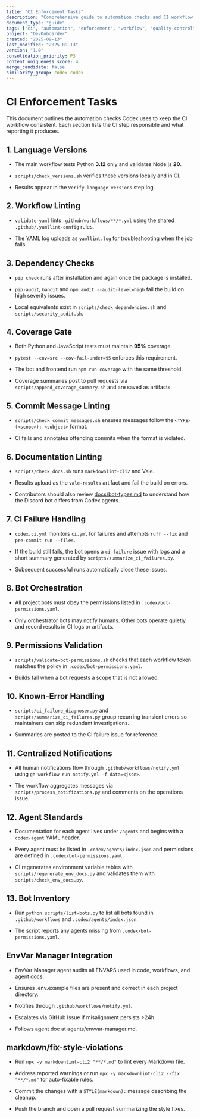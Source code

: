 ```yaml
---
title: "CI Enforcement Tasks"
description: "Comprehensive guide to automation checks and CI workflow enforcement for maintaining consistent build quality and standards"
document_type: "guide"
tags: ["ci", "automation", "enforcement", "workflow", "quality-control"]
project: "DevOnboarder"
created: "2025-09-13"
last_modified: "2025-09-13"
version: "1.0"
consolidation_priority: P3
content_uniqueness_score: 4
merge_candidate: false
similarity_group: codex-codex
---
```


# CI Enforcement Tasks

This document outlines the automation checks Codex uses to keep the CI workflow consistent. Each section lists the CI step responsible and what reporting it produces.

## 1. Language Versions

- The main workflow tests Python **3.12** only and validates Node.js **20**.

- `scripts/check_versions.sh` verifies these versions locally and in CI.

- Results appear in the `Verify language versions` step log.

## 2. Workflow Linting

- `validate-yaml` lints `.github/workflows/**/*.yml` using the shared `.github/.yamllint-config` rules.

- The YAML log uploads as `yamllint.log` for troubleshooting when the job fails.

## 3. Dependency Checks

- `pip check` runs after installation and again once the package is installed.

- `pip-audit`, `bandit` and `npm audit --audit-level=high` fail the build on high severity issues.

- Local equivalents exist in `scripts/check_dependencies.sh` and `scripts/security_audit.sh`.

## 4. Coverage Gate

- Both Python and JavaScript tests must maintain **95%** coverage.

- `pytest --cov=src --cov-fail-under=95` enforces this requirement.

- The bot and frontend run `npm run coverage` with the same threshold.

- Coverage summaries post to pull requests via `scripts/append_coverage_summary.sh` and are saved as artifacts.

## 5. Commit Message Linting

- `scripts/check_commit_messages.sh` ensures messages follow the `<TYPE>(<scope>): <subject>` format.

- CI fails and annotates offending commits when the format is violated.

## 6. Documentation Linting

- `scripts/check_docs.sh` runs `markdownlint-cli2` and Vale.

- Results upload as the `vale-results` artifact and fail the build on errors.

- Contributors should also review [docs/bot-types.md](../docs/bot-types.md) to understand how the Discord bot differs from Codex agents.

## 7. CI Failure Handling

- `codex.ci.yml` monitors `ci.yml` for failures and attempts `ruff --fix` and `pre-commit run --files`.

- If the build still fails, the bot opens a `ci-failure` issue with logs and a short summary generated by `scripts/summarize_ci_failures.py`.

- Subsequent successful runs automatically close these issues.

## 8. Bot Orchestration

- All project bots must obey the permissions listed in `.codex/bot-permissions.yaml`.

- Only orchestrator bots may notify humans. Other bots operate quietly and record results in CI logs or artifacts.

## 9. Permissions Validation

- `scripts/validate-bot-permissions.sh` checks that each workflow token matches the policy in `.codex/bot-permissions.yaml`.

- Builds fail when a bot requests a scope that is not allowed.

## 10. Known-Error Handling

- `scripts/ci_failure_diagnoser.py` and `scripts/summarize_ci_failures.py` group recurring transient errors so maintainers can skip redundant investigations.

- Summaries are posted to the CI failure issue for reference.

## 11. Centralized Notifications

- All human notifications flow through `.github/workflows/notify.yml` using `gh workflow run notify.yml -f data=<json>`.

- The workflow aggregates messages via `scripts/process_notifications.py` and comments on the operations issue.

## 12. Agent Standards

- Documentation for each agent lives under `/agents` and begins with a `codex-agent` YAML header.

- Every agent must be listed in `.codex/agents/index.json` and permissions are defined in `.codex/bot-permissions.yaml`.

- CI regenerates environment variable tables with `scripts/regenerate_env_docs.py` and validates them with `scripts/check_env_docs.py`.

## 13. Bot Inventory

- Run `python scripts/list-bots.py` to list all bots found in `.github/workflows` and `.codex/agents/index.json`.

- The script reports any agents missing from `.codex/bot-permissions.yaml`.

## EnvVar Manager Integration

- EnvVar Manager agent audits all ENVARS used in code, workflows, and agent docs.

- Ensures .env.example files are present and correct in each project directory.

- Notifies through `.github/workflows/notify.yml`.

- Escalates via GitHub Issue if misalignment persists >24h.

- Follows agent doc at agents/envvar-manager.md.

## markdown/fix-style-violations

- Run `npx -y markdownlint-cli2 "**/*.md"` to lint every Markdown file.

- Address reported warnings or run `npx -y markdownlint-cli2 --fix "**/*.md"` for auto-fixable rules.

- Commit the changes with a `STYLE(markdown):` message describing the cleanup.

- Push the branch and open a pull request summarizing the style fixes.
